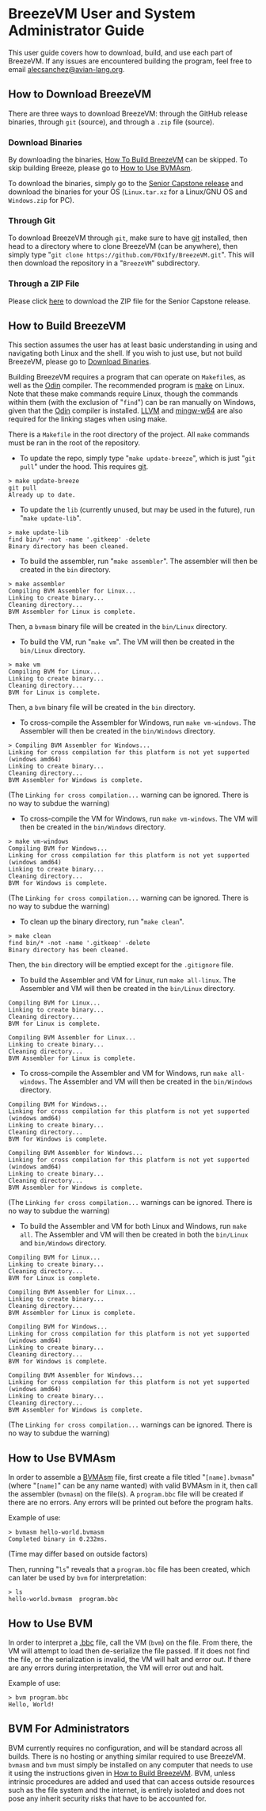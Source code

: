 # BreezeVM User and System Administrator Guide
This user guide covers how to download, build, and use each part of BreezeVM. If any issues are encountered building the program, feel free to email [alecsanchez@avian-lang.org](mailto:alecsanchez@avian-lang.org).

## How to Download BreezeVM
There are three ways to download BreezeVM: through the GitHub release binaries, through `git` (source), and through a `.zip` file (source).

### Download Binaries
By downloading the binaries, [How To Build BreezeVM](#how-to-build-breezevm) can be skipped. To skip building Breeze, please go to [How to Use BVMAsm](#how-to-use-bvmasm).

To download the binaries, simply go to the [Senior Capstone release](https://github.com/F0x1fy/BreezeVM/releases/tag/capstone) and download the binaries for your OS (`Linux.tar.xz` for a Linux/GNU OS and `Windows.zip` for PC).

### Through Git
To download BreezeVM through `git`, make sure to have [git](https://git-scm.com/) installed, then head to a directory where to clone BreezeVM (can be anywhere), then simply type "`git clone https://github.com/F0x1fy/BreezeVM.git`". This will then download the repository in a "`BreezeVM`" subdirectory.

### Through a ZIP File
Please click [here](https://github.com/F0x1fy/BreezeVM/releases/download/capstone/BreezeVM-Source.zip) to download the ZIP file for the Senior Capstone release.

## How to Build BreezeVM
This section assumes the user has at least basic understanding in using and navigating both Linux and the shell. If you wish to just use, but not build BreezeVM, please go to [Download Binaries](#download-binaries).

Building BreezeVM requires a program that can operate on `Makefile`s, as well as the [Odin](http://odin-lang.org/) compiler. The recommended program is [make](https://www.gnu.org/software/make/) on Linux. Note that these make commands require Linux, though the commands within them (with the exclusion of "`find`") can be ran manually on Windows, given that the [Odin](http://odin-lang.org/) compiler is installed. [LLVM](https://llvm.org/) and [mingw-w64](http://mingw-w64.org/doku.php/download/linux) are also required for the linking stages when using make.

There is a `Makefile` in the root directory of the project. All `make` commands must be ran in the root of the repository.

* To update the repo, simply type "`make update-breeze`", which is just "`git pull`" under the hood. This requires [git](https://git-scm.com/).

```
> make update-breeze
git pull
Already up to date.
```

* To update the `lib` (currently unused, but may be used in the future), run "`make update-lib`".

```
> make update-lib
find bin/* -not -name '.gitkeep' -delete
Binary directory has been cleaned.
```

* To build the assembler, run "`make assembler`". The assembler will then be created in the `bin` directory.

```
> make assembler
Compiling BVM Assembler for Linux...
Linking to create binary...
Cleaning directory...
BVM Assembler for Linux is complete.
```

Then, a `bvmasm` binary file will be created in the `bin/Linux` directory.

* To build the VM, run "`make vm`". The VM will then be created in the `bin/Linux` directory.

```
> make vm
Compiling BVM for Linux...
Linking to create binary...
Cleaning directory...
BVM for Linux is complete.
```

Then, a `bvm` binary file will be created in the `bin` directory.

* To cross-compile the Assembler for Windows, run `make vm-windows`. The Assembler will then be created in the `bin/Windows` directory.

```
> Compiling BVM Assembler for Windows...
Linking for cross compilation for this platform is not yet supported (windows amd64)
Linking to create binary...
Cleaning directory...
BVM Assembler for Windows is complete.
```
(The `Linking for cross compilation...` warning can be ignored. There is no way to subdue the warning)

* To cross-compile the VM for Windows, run `make vm-windows`. The VM will then be created in the `bin/Windows` directory.

```
> make vm-windows
Compiling BVM for Windows...
Linking for cross compilation for this platform is not yet supported (windows amd64)
Linking to create binary...
Cleaning directory...
BVM for Windows is complete.
```
(The `Linking for cross compilation...` warning can be ignored. There is no way to subdue the warning)

* To clean up the binary directory, run "`make clean`".
```
> make clean
find bin/* -not -name '.gitkeep' -delete
Binary directory has been cleaned.
```

Then, the `bin` directory will be emptied except for the `.gitignore` file.

* To build the Assembler and VM for Linux, run `make all-linux`. The Assembler and VM will then be created in the `bin/Linux` directory.

```
Compiling BVM for Linux...
Linking to create binary...
Cleaning directory...
BVM for Linux is complete.

Compiling BVM Assembler for Linux...
Linking to create binary...
Cleaning directory...
BVM Assembler for Linux is complete.
```

* To cross-compile the Assembler and VM for Windows, run `make all-windows`. The Assembler and VM will then be created in the `bin/Windows` directory.

```
Compiling BVM for Windows...
Linking for cross compilation for this platform is not yet supported (windows amd64)
Linking to create binary...
Cleaning directory...
BVM for Windows is complete.

Compiling BVM Assembler for Windows...
Linking for cross compilation for this platform is not yet supported (windows amd64)
Linking to create binary...
Cleaning directory...
BVM Assembler for Windows is complete.
```
(The `Linking for cross compilation...` warnings can be ignored. There is no way to subdue the warning)

* To build the Assembler and VM for both Linux and Windows, run `make all`. The Assembler and VM will then be created in both the `bin/Linux` and `bin/Windows` directory.

```
Compiling BVM for Linux...
Linking to create binary...
Cleaning directory...
BVM for Linux is complete.

Compiling BVM Assembler for Linux...
Linking to create binary...
Cleaning directory...
BVM Assembler for Linux is complete.

Compiling BVM for Windows...
Linking for cross compilation for this platform is not yet supported (windows amd64)
Linking to create binary...
Cleaning directory...
BVM for Windows is complete.

Compiling BVM Assembler for Windows...
Linking for cross compilation for this platform is not yet supported (windows amd64)
Linking to create binary...
Cleaning directory...
BVM Assembler for Windows is complete.
```
(The `Linking for cross compilation...` warnings can be ignored. There is no way to subdue the warning)

## How to Use BVMAsm
In order to assemble a [BVMAsm](#what-is-breezevm) file, first create a file titled "`[name].bvmasm`" (where "`[name]`" can be any name wanted) with valid BVMAsm in it, then call the assembler (`bvmasm`) on the file(s). A `program.bbc` file will be created if there are no errors. Any errors will be printed out before the program halts.

Example of use:
```
> bvmasm hello-world.bvmasm
Completed binary in 0.232ms.
```
(Time may differ based on outside factors)

Then, running "`ls`" reveals that a `program.bbc` file has been created, which can later be used by `bvm` for interpretation:
```
> ls
hello-world.bvmasm  program.bbc
```

## How to Use BVM
In order to interpret a [.bbc](/BreezeVM) file, call the VM (`bvm`) on the file. From there, the VM will attempt to load then de-serialize the file passed. If it does not find the file, or the serialization is invalid, the VM will halt and error out. If there are any errors during interpretation, the VM will error out and halt.

Example of use:
```
> bvm program.bbc
Hello, World!
```

## BVM For Administrators
BVM currently requires no configuration, and will be standard across all builds. There is no hosting or anything similar required to use BreezeVM. `bvmasm` and `bvm` must simply be installed on any computer that needs to use it using the instructions given in [How to Build BreezeVM](#how-to-build-breezevm). BVM, unless intrinsic procedures are added and used that can access outside resources such as the file system and the internet, is entirely isolated and does not pose any inherit security risks that have to be accounted for.
